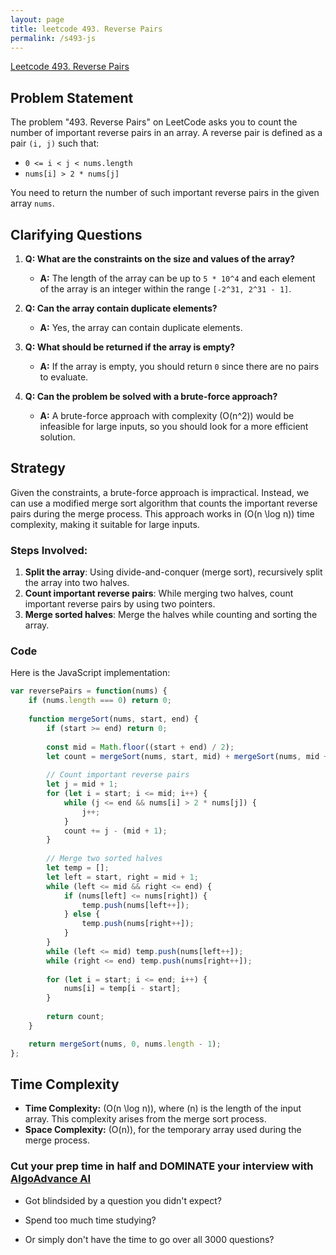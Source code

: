 ```yaml
---
layout: page
title: leetcode 493. Reverse Pairs
permalink: /s493-js
---
```

[Leetcode 493. Reverse Pairs](https://algoadvance.github.io/algoadvance/l493)
## Problem Statement

The problem "493. Reverse Pairs" on LeetCode asks you to count the number of important reverse pairs in an array. A reverse pair is defined as a pair `(i, j)` such that:

- `0 <= i < j < nums.length`
- `nums[i] > 2 * nums[j]`

You need to return the number of such important reverse pairs in the given array `nums`.

## Clarifying Questions

1. **Q: What are the constraints on the size and values of the array?**
   - **A:** The length of the array can be up to `5 * 10^4` and each element of the array is an integer within the range `[-2^31, 2^31 - 1]`.

2. **Q: Can the array contain duplicate elements?**
   - **A:** Yes, the array can contain duplicate elements.

3. **Q: What should be returned if the array is empty?**
   - **A:** If the array is empty, you should return `0` since there are no pairs to evaluate.

4. **Q: Can the problem be solved with a brute-force approach?**
   - **A:** A brute-force approach with complexity \(O(n^2)\) would be infeasible for large inputs, so you should look for a more efficient solution.

## Strategy

Given the constraints, a brute-force approach is impractical. Instead, we can use a modified merge sort algorithm that counts the important reverse pairs during the merge process. This approach works in \(O(n \log n)\) time complexity, making it suitable for large inputs.

### Steps Involved:

1. **Split the array**: Using divide-and-conquer (merge sort), recursively split the array into two halves.
2. **Count important reverse pairs**: While merging two halves, count important reverse pairs by using two pointers.
3. **Merge sorted halves**: Merge the halves while counting and sorting the array.

### Code

Here is the JavaScript implementation:

```javascript
var reversePairs = function(nums) {
    if (nums.length === 0) return 0;
    
    function mergeSort(nums, start, end) {
        if (start >= end) return 0;
        
        const mid = Math.floor((start + end) / 2);
        let count = mergeSort(nums, start, mid) + mergeSort(nums, mid + 1, end);
        
        // Count important reverse pairs
        let j = mid + 1;
        for (let i = start; i <= mid; i++) {
            while (j <= end && nums[i] > 2 * nums[j]) {
                j++;
            }
            count += j - (mid + 1);
        }
        
        // Merge two sorted halves
        let temp = [];
        let left = start, right = mid + 1;
        while (left <= mid && right <= end) {
            if (nums[left] <= nums[right]) {
                temp.push(nums[left++]);
            } else {
                temp.push(nums[right++]);
            }
        }
        while (left <= mid) temp.push(nums[left++]);
        while (right <= end) temp.push(nums[right++]);
        
        for (let i = start; i <= end; i++) {
            nums[i] = temp[i - start];
        }
        
        return count;
    }

    return mergeSort(nums, 0, nums.length - 1);
};
```

## Time Complexity

- **Time Complexity:** \(O(n \log n)\), where \(n\) is the length of the input array. This complexity arises from the merge sort process.
- **Space Complexity:** \(O(n)\), for the temporary array used during the merge process.


### Cut your prep time in half and DOMINATE your interview with [AlgoAdvance AI](https://algoAdvance.com)

- Got blindsided by a question you didn't expect?

- Spend too much time studying?

- Or simply don't have the time to go over all 3000 questions?

